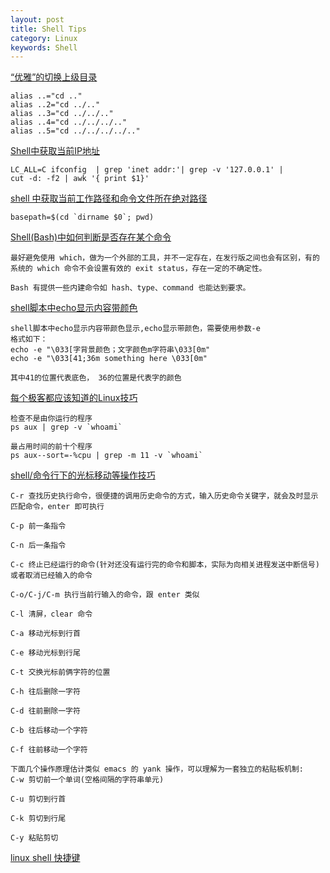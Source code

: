 ```yaml
---
layout: post
title: Shell Tips
category: Linux
keywords: Shell
---
```

[“优雅”的切换上级目录](https://juejin.im/post/5ad6ceb36fb9a028b92daaec?utm_source=gold_browser_extension)

```
alias ..="cd .."
alias ..2="cd ../.."
alias ..3="cd ../../.."
alias ..4="cd ../../../.."
alias ..5="cd ../../../../.."

```

[Shell中获取当前IP地址](http://www.cnblogs.com/wangkangluo1/archive/2012/04/13/2446163.html)

```
LC_ALL=C ifconfig  | grep 'inet addr:'| grep -v '127.0.0.1' |
cut -d: -f2 | awk '{ print $1}'

```
[shell 中获取当前工作路径和命令文件所在绝对路径](http://blog.csdn.net/samxx8/article/details/51254546)
	
	basepath=$(cd `dirname $0`; pwd)

[Shell(Bash)中如何判断是否存在某个命令](https://segmentfault.com/q/1010000000156870)
	
	最好避免使用 which，做为一个外部的工具，并不一定存在，在发行版之间也会有区别，有的系统的 which 命令不会设置有效的 exit status，存在一定的不确定性。

	Bash 有提供一些内建命令如 hash、type、command 也能达到要求。


[shell脚本中echo显示内容带颜色](http://www.cnblogs.com/lr-ting/archive/2013/02/28/2936792.html)

	shell脚本中echo显示内容带颜色显示,echo显示带颜色，需要使用参数-e 
	格式如下：
	echo -e "\033[字背景颜色；文字颜色m字符串\033[0m" 
	echo -e "\033[41;36m something here \033[0m" 
	
	其中41的位置代表底色， 36的位置是代表字的颜色 
	

[每个极客都应该知道的Linux技巧]()

	检查不是由你运行的程序
	ps aux | grep -v `whoami`
	
  	最占用时间的前十个程序
  	ps aux--sort=-%cpu | grep -m 11 -v `whoami`

[shell/命令行下的光标移动等操作技巧]("http://blog.163.com/fenglang_2006/blog/static/13366231820110533940446/")

	C-r 查找历史执行命令，很便捷的调用历史命令的方式，输入历史命令关键字，就会及时显示匹配命令，enter 即可执行

	C-p 前一条指令

	C-n 后一条指令

	C-c 终止已经运行的命令(针对还没有运行完的命令和脚本，实际为向相关进程发送中断信号)或者取消已经输入的命令

	C-o/C-j/C-m 执行当前行输入的命令，跟 enter 类似

	C-l 清屏，clear 命令

	C-a 移动光标到行首

	C-e 移动光标到行尾

	C-t 交换光标前俩字符的位置

	C-h 往后删除一字符

	C-d 往前删除一字符

	C-b 往后移动一个字符

	C-f 往前移动一个字符

	下面几个操作原理估计类似 emacs 的 yank 操作，可以理解为一套独立的粘贴板机制:
	C-w 剪切前一个单词(空格间隔的字符串单元)

	C-u 剪切到行首

	C-k 剪切到行尾

	C-y 粘贴剪切
	
[linux shell 快捷键](http://blog.chinaunix.net/uid-361890-id-342066.html)	
		
	 